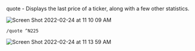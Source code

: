 quote - Displays the last price of a ticker, along with a few other statistics.

![Screen Shot 2022-02-24 at 11 10 09 AM](https://user-images.githubusercontent.com/85772166/155591063-e2cadfc5-7e22-4654-ae02-890451dc136f.png)

```
/quote ^N225
```

![Screen Shot 2022-02-24 at 11 13 59 AM](https://user-images.githubusercontent.com/85772166/155591573-cb6f6892-60f1-4100-bf0f-821fe979b964.png)
